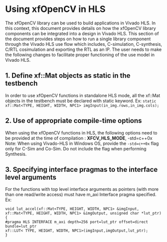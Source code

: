 # Using xfOpenCV in HLS
The xfOpenCV library can be used to build applications in Vivado HLS. In this context, this document provides details on how the xfOpenCV library components can be integrated into a design in Vivado HLS. This section of the document provides steps on how to run a single library component through the Vivado HLS use flow which includes, C-simulation, C-synthesis, C/RTL cosimulation and exporting the RTL as an IP.
The user needs to make the following changes to facilitate proper functioning of the use model in Vivado HLS.

## 1. Define xf::Mat objects as static in the testbench
In order to use xfOpenCV functions in standalone HLS mode, all the xf::Mat objects in the testbench must be declared with static keyword.
Ex: ```static xf::Mat<TYPE, HEIGHT, WIDTH, NPC1> imgInput(in_img.rows,in_img.cols);```

## 2. Use of appropriate compile-time options
When using the xfOpenCV functions in HLS, the following options need to be provided at the time of compilation : __XFCV_HLS_MODE__, -std=c++0x
Note: When using Vivado-HLS in Windows OS, 
provide the ```-std=c++0x``` flag only for C-Sim and Co-Sim. Do not include the flag when performing Synthesis.

## 3. Specifying interface pragmas to the interface level arguments
For the functions with top level interface arguments as pointers (with more than one read/write access) must have m_axi Interface pragma specified.
Ex: 
```
void lut_accel(xf::Mat<TYPE, HEIGHT, WIDTH, NPC1> &imgInput, xf::Mat<TYPE, HEIGHT, WIDTH, NPC1> &imgOutput, unsigned char *lut_ptr)
{
#pragma HLS INTERFACE m_axi depth=256 port=lut_ptr offset=direct bundle=lut_ptr
xf::LUT< TYPE, HEIGHT, WIDTH, NPC1>(imgInput,imgOutput,lut_ptr);
}
```
